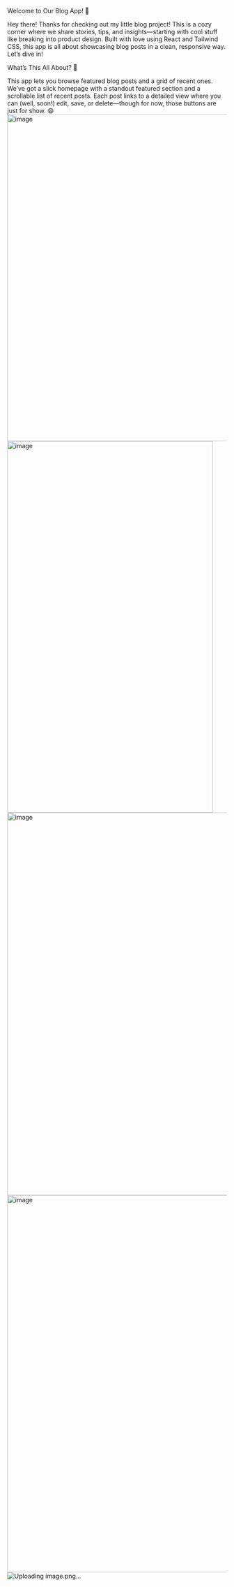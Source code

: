 Welcome to Our Blog App! 🎉

Hey there! Thanks for checking out my little blog project! This is a cozy corner where we share stories, tips, and insights—starting with cool stuff like breaking into product design. Built with love using React and Tailwind CSS, this app is all about showcasing blog posts in a clean, responsive way. Let’s dive in!

What’s This All About? 🤔

This app lets you browse featured blog posts and a grid of recent ones. We’ve got a slick homepage with a standout featured section and a scrollable list of recent posts. Each post links to a detailed view where you can (well, soon!) edit, save, or delete—though for now, those buttons are just for show. 😄
<img width="1890" height="749" alt="image" src="https://github.com/user-attachments/assets/70b30b24-c918-4eae-ad60-bdbceaba7386" />
<img width="472" height="851" alt="image" src="https://github.com/user-attachments/assets/83adcb35-e1b9-4b6e-94c6-01704c021ba5" />
<img width="1652" height="877" alt="image" src="https://github.com/user-attachments/assets/a8bcd0a4-ef7a-4864-8063-e814bdc56f62" />
<img width="1607" height="864" alt="image" src="https://github.com/user-attachments/assets/0beeea2a-f165-473d-84f5-bcb6ecc2d2ef" />
![Uploading image.png…]()
